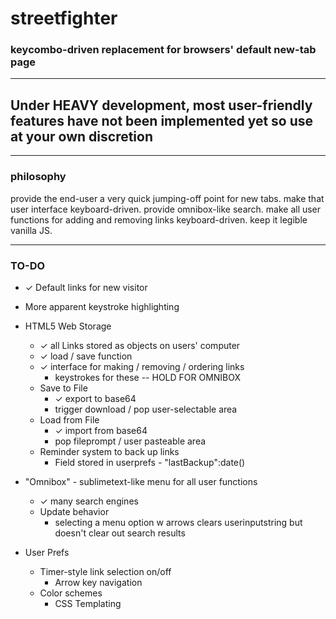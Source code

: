# streetfighter
### keycombo-driven replacement for browsers' default new-tab page

---

## Under HEAVY development, most user-friendly features have not been implemented yet so use at your own discretion

---

### philosophy

provide the end-user a very quick jumping-off point for new tabs. make 
that user interface keyboard-driven. provide omnibox-like search. make 
all user functions for adding and removing links keyboard-driven. keep 
it legible vanilla JS. 

---

### TO-DO

- ✓ Default links for new visitor
- More apparent keystroke highlighting

- HTML5 Web Storage
	- ✓ all Links stored as objects on users' computer
	- ✓ load / save function 
	- ✓ interface for making / removing / ordering links
		- keystrokes for these -- HOLD FOR OMNIBOX
	- Save to File
		- ✓ export to base64
		- trigger download / pop user-selectable area
	- Load from File
		- ✓ import from base64
		- pop fileprompt / user pasteable area
	- Reminder system to back up links
		- Field stored in userprefs - "lastBackup":date()

- "Omnibox" - sublimetext-like menu for all user functions
	- ✓ many search engines
	- Update behavior
		- selecting a menu option w arrows clears userinputstring but doesn't clear out search results

- User Prefs
	- Timer-style link selection on/off
		- Arrow key navigation
	- Color schemes
		- CSS Templating

